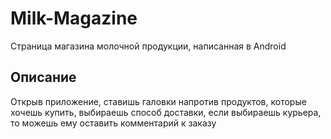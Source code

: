# Milk-Magazine
Страница магазина молочной продукции, написанная в Android
## Описание
Открыв приложение, ставишь галовки напротив продуктов, которые хочешь купить, выбираешь способ доставки, если выбираешь курьера, то можешь ему оставить комментарий к заказу
